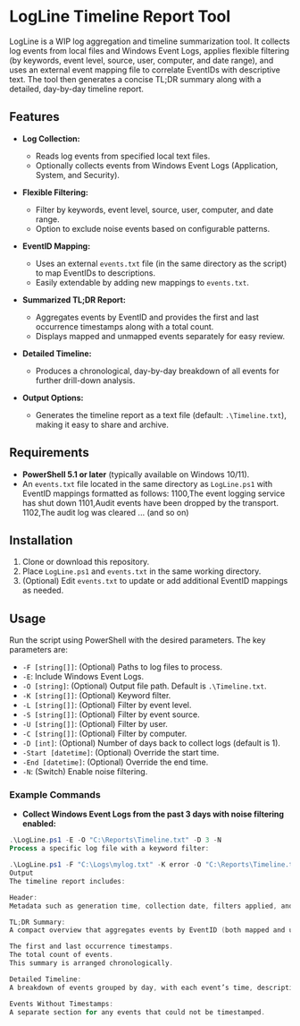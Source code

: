# LogLine Timeline Report Tool

LogLine is a WIP log aggregation and timeline summarization tool. It collects log events from local files and Windows Event Logs, applies flexible filtering (by keywords, event level, source, user, computer, and date range), and uses an external event mapping file to correlate EventIDs with descriptive text. The tool then generates a concise TL;DR summary along with a detailed, day-by-day timeline report.

## Features

- **Log Collection:**  
  - Reads log events from specified local text files.
  - Optionally collects events from Windows Event Logs (Application, System, and Security).

- **Flexible Filtering:**  
  - Filter by keywords, event level, source, user, computer, and date range.
  - Option to exclude noise events based on configurable patterns.

- **EventID Mapping:**  
  - Uses an external `events.txt` file (in the same directory as the script) to map EventIDs to descriptions.
  - Easily extendable by adding new mappings to `events.txt`.

- **Summarized TL;DR Report:**  
  - Aggregates events by EventID and provides the first and last occurrence timestamps along with a total count.
  - Displays mapped and unmapped events separately for easy review.

- **Detailed Timeline:**  
  - Produces a chronological, day-by-day breakdown of all events for further drill-down analysis.

- **Output Options:**  
  - Generates the timeline report as a text file (default: `.\Timeline.txt`), making it easy to share and archive.

## Requirements

- **PowerShell 5.1 or later** (typically available on Windows 10/11).
- An `events.txt` file located in the same directory as `LogLine.ps1` with EventID mappings formatted as follows:
1100,The event logging service has shut down 1101,Audit events have been dropped by the transport. 1102,The audit log was cleared ... (and so on)

## Installation

1. Clone or download this repository.
2. Place `LogLine.ps1` and `events.txt` in the same working directory.
3. (Optional) Edit `events.txt` to update or add additional EventID mappings as needed.

## Usage

Run the script using PowerShell with the desired parameters. The key parameters are:

- `-F [string[]]`: (Optional) Paths to log files to process.
- `-E`: Include Windows Event Logs.
- `-O [string]`: (Optional) Output file path. Default is `.\Timeline.txt`.
- `-K [string[]]`: (Optional) Keyword filter.
- `-L [string[]]`: (Optional) Filter by event level.
- `-S [string[]]`: (Optional) Filter by event source.
- `-U [string[]]`: (Optional) Filter by user.
- `-C [string[]]`: (Optional) Filter by computer.
- `-D [int]`: (Optional) Number of days back to collect logs (default is 1).
- `-Start [datetime]`: (Optional) Override the start time.
- `-End [datetime]`: (Optional) Override the end time.
- `-N`: (Switch) Enable noise filtering.

### Example Commands

- **Collect Windows Event Logs from the past 3 days with noise filtering enabled:**
```powershell
.\LogLine.ps1 -E -O "C:\Reports\Timeline.txt" -D 3 -N
Process a specific log file with a keyword filter:

.\LogLine.ps1 -F "C:\Logs\mylog.txt" -K error -O "C:\Reports\Timeline.txt"
Output
The timeline report includes:

Header:
Metadata such as generation time, collection date, filters applied, and the overall timeframe.

TL;DR Summary:
A compact overview that aggregates events by EventID (both mapped and unmapped). For each unique EventID, it shows:

The first and last occurrence timestamps.
The total count of events.
This summary is arranged chronologically.

Detailed Timeline:
A breakdown of events grouped by day, with each event’s time, description, and source.

Events Without Timestamps:
A separate section for any events that could not be timestamped.
